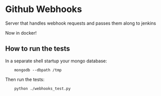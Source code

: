 Github Webhooks
===============
Server that handles webhook requests and passes them along to jenkins

Now in docker!

How to run the tests
--------------------

In a separate shell startup your mongo database:

        mongodb --dbpath /tmp

Then run the tests:

        python ./webhooks_test.py
